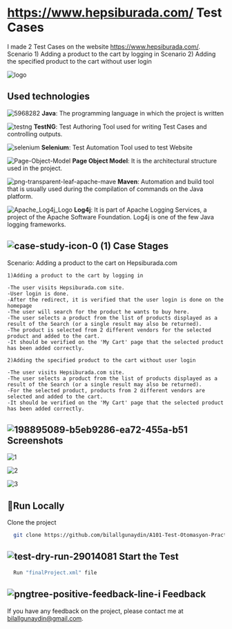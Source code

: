 
# https://www.hepsiburada.com/ Test Cases

I made 2 Test Cases on the website https://www.hepsiburada.com/.  
Scenario 1) Adding a product to the cart by logging in 
Scenario 2) Adding the specified product to the cart without user login


![logo](https://user-images.githubusercontent.com/21973124/198894726-12e64894-fd88-4d67-a6c9-bccc10ce2902.png)



## Used technologies



![5968282](https://user-images.githubusercontent.com/21973124/198895378-1a03bc27-0baf-4631-bc85-3ffad86da644.png)  **Java**: The programming language in which the project is written

![testng](https://user-images.githubusercontent.com/21973124/198895448-faeb21b7-ddc7-4c72-9f67-90c092d1e7fe.png)   **TestNG**: Test Authoring Tool used for writing Test Cases and controlling outputs.

![selenium](https://user-images.githubusercontent.com/21973124/198895496-06aa962b-f22e-478e-bc86-ce482c513192.png) **Selenium**: Test Automation Tool used to test Website

![Page-Object-Model](https://user-images.githubusercontent.com/21973124/198896027-6ad45ea7-7ac5-4a5d-ae30-34a7ae5efcda.png)  **Page Object Model**: It is the architectural structure used in the project.

![png-transparent-leaf-apache-mave](https://user-images.githubusercontent.com/21973124/198895707-3ea65ae1-48fc-4ca3-9e82-87d09a301959.png)  **Maven**: Automation and build tool that is usually used during the compilation of commands on the Java platform.

![Apache_Log4j_Logo](https://user-images.githubusercontent.com/21973124/198895765-ce802f9b-3d45-45d3-9822-b67622b71ed8.png)  **Log4j**: It is part of Apache Logging Services, a project of the Apache Software Foundation. Log4j is one of the few Java logging frameworks.


## ![case-study-icon-0 (1)](https://user-images.githubusercontent.com/21973124/198896091-442fc6f2-91bb-4473-9202-090be768ca3f.png)  Case Stages

  Scenario: Adding a product to the cart on Hepsiburada.com

    1)Adding a product to the cart by logging in
    
    -The user visits Hepsiburada.com site.
    -User login is done.
    -After the redirect, it is verified that the user login is done on the homepage
    -The user will search for the product he wants to buy here.
    -The user selects a product from the list of products displayed as a result of the Search (or a single result may also be returned).
    -The product is selected from 2 different vendors for the selected product and added to the cart.
    -It should be verified on the 'My Cart' page that the selected product has been added correctly.

    2)Adding the specified product to the cart without user login
    
    -The user visits Hepsiburada.com site.
    -The user selects a product from the list of products displayed as a result of the Search (or a single result may also be returned).
    -For the selected product, products from 2 different vendors are selected and added to the cart.
    -It should be verified on the 'My Cart' page that the selected product has been added correctly.

    
  
##  ![198895089-b5eb9286-ea72-455a-b51](https://user-images.githubusercontent.com/21973124/198895266-3a1b848f-4db1-41a0-bd3e-1084ec6cfd5e.png)  Screenshots



![1](https://user-images.githubusercontent.com/21973124/198894746-826aab44-2d15-40d0-a298-24a9c45b1e53.jpg)

![2](https://user-images.githubusercontent.com/21973124/198894748-af80ce5d-687b-4f98-8824-8c89459350e5.jpg)

![3](https://user-images.githubusercontent.com/21973124/198894750-4da36cac-f357-482c-a95d-33919d2fe761.jpg)


## 🏃Run Locally

Clone the project

```bash
  git clone https://github.com/bilallgunaydin/A101-Test-Otomasyon-Practicum-Final-Case.git
```

## ![test-dry-run-29014081](https://user-images.githubusercontent.com/21973124/198896684-430908ac-3c2d-40da-9b15-2759db05a707.jpg)  Start the Test

```bash
  Run "finalProject.xml" file
```




## ![pngtree-positive-feedback-line-i](https://user-images.githubusercontent.com/21973124/198895901-dee46283-e1cf-48e0-8fe6-af2d6cfe41c7.jpg) Feedback

If you have any feedback on the project, please contact me at bilallgunaydin@gmail.com.

  
